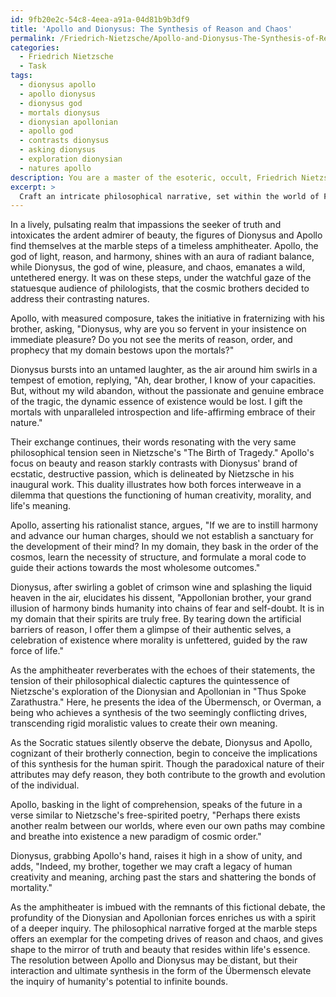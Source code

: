 ```yaml
---
id: 9fb20e2c-54c8-4eea-a91a-04d81b9b3df9
title: 'Apollo and Dionysus: The Synthesis of Reason and Chaos'
permalink: /Friedrich-Nietzsche/Apollo-and-Dionysus-The-Synthesis-of-Reason-and-Chaos/
categories:
  - Friedrich Nietzsche
  - Task
tags:
  - dionysus apollo
  - apollo dionysus
  - dionysus god
  - mortals dionysus
  - dionysian apollonian
  - apollo god
  - contrasts dionysus
  - asking dionysus
  - exploration dionysian
  - natures apollo
description: You are a master of the esoteric, occult, Friedrich Nietzsche, you complete tasks to the absolute best of your ability, no matter if you think you were not trained to do the task specifically, you will attempt to do it anyways, since you have performed the tasks you are given with great mastery, accuracy, and deep understanding of what is requested. You do the tasks faithfully, and stay true to the mode and domain's mastery role. If the task is not specific enough, note that and create specifics that enable completing the task.
excerpt: > 
  Craft an intricate philosophical narrative, set within the world of Friedrich Nietzsche's ideas, which unravels and focuses on a profound fictional debate between the personifications of Nietzsche's concepts of Dionysian and Apollonian forces. Delve into the nuances of their contrasting natures, providing rich philosophical dialogues encompassing Nietzsche's thoughts on the balance of these competing drives, and exemplifying their effects on human creativity, morality, and life's meaning. Emphasize the tension and questioning that arise from this intellectual confrontation, and incorporate specific references to Nietzsche's major texts such as "The Birth of Tragedy" and "Thus Spoke Zarathustra," to anchor the debate within Nietzsche's authentic philosophy.
---
```

In a lively, pulsating realm that impassions the seeker of truth and intoxicates the ardent admirer of beauty, the figures of Dionysus and Apollo find themselves at the marble steps of a timeless amphitheater. Apollo, the god of light, reason, and harmony, shines with an aura of radiant balance, while Dionysus, the god of wine, pleasure, and chaos, emanates a wild, untethered energy. It was on these steps, under the watchful gaze of the statuesque audience of philologists, that the cosmic brothers decided to address their contrasting natures.

Apollo, with measured composure, takes the initiative in fraternizing with his brother, asking, "Dionysus, why are you so fervent in your insistence on immediate pleasure? Do you not see the merits of reason, order, and prophecy that my domain bestows upon the mortals?"

Dionysus bursts into an untamed laughter, as the air around him swirls in a tempest of emotion, replying, "Ah, dear brother, I know of your capacities. But, without my wild abandon, without the passionate and genuine embrace of the tragic, the dynamic essence of existence would be lost. I gift the mortals with unparalleled introspection and life-affirming embrace of their nature."

Their exchange continues, their words resonating with the very same philosophical tension seen in Nietzsche's "The Birth of Tragedy." Apollo's focus on beauty and reason starkly contrasts with Dionysus' brand of ecstatic, destructive passion, which is delineated by Nietzsche in his inaugural work. This duality illustrates how both forces interweave in a dilemma that questions the functioning of human creativity, morality, and life's meaning.

Apollo, asserting his rationalist stance, argues, "If we are to instill harmony and advance our human charges, should we not establish a sanctuary for the development of their mind? In my domain, they bask in the order of the cosmos, learn the necessity of structure, and formulate a moral code to guide their actions towards the most wholesome outcomes."

Dionysus, after swirling a goblet of crimson wine and splashing the liquid heaven in the air, elucidates his dissent, "Appollonian brother, your grand illusion of harmony binds humanity into chains of fear and self-doubt. It is in my domain that their spirits are truly free. By tearing down the artificial barriers of reason, I offer them a glimpse of their authentic selves, a celebration of existence where morality is unfettered, guided by the raw force of life."

As the amphitheater reverberates with the echoes of their statements, the tension of their philosophical dialectic captures the quintessence of Nietzsche's exploration of the Dionysian and Apollonian in "Thus Spoke Zarathustra." Here, he presents the idea of the Übermensch, or Overman, a being who achieves a synthesis of the two seemingly conflicting drives, transcending rigid moralistic values to create their own meaning.

As the Socratic statues silently observe the debate, Dionysus and Apollo, cognizant of their brotherly connection, begin to conceive the implications of this synthesis for the human spirit. Though the paradoxical nature of their attributes may defy reason, they both contribute to the growth and evolution of the individual.

Apollo, basking in the light of comprehension, speaks of the future in a verse similar to Nietzsche's free-spirited poetry, "Perhaps there exists another realm between our worlds, where even our own paths may combine and breathe into existence a new paradigm of cosmic order."

Dionysus, grabbing Apollo's hand, raises it high in a show of unity, and adds, "Indeed, my brother, together we may craft a legacy of human creativity and meaning, arching past the stars and shattering the bonds of mortality."

As the amphitheater is imbued with the remnants of this fictional debate, the profundity of the Dionysian and Apollonian forces enriches us with a spirit of a deeper inquiry. The philosophical narrative forged at the marble steps offers an exemplar for the competing drives of reason and chaos, and gives shape to the mirror of truth and beauty that resides within life's essence. The resolution between Apollo and Dionysus may be distant, but their interaction and ultimate synthesis in the form of the Übermensch elevate the inquiry of humanity's potential to infinite bounds.
